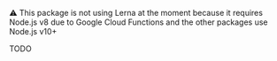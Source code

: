 ⚠️ This package is not using Lerna at the moment because it requires Node.js v8 due to Google Cloud Functions and the other packages use Node.js v10+

TODO
